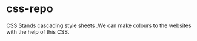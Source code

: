 # css-repo
CSS Stands cascading style sheets .We can make colours to the websites with the help of this CSS.
